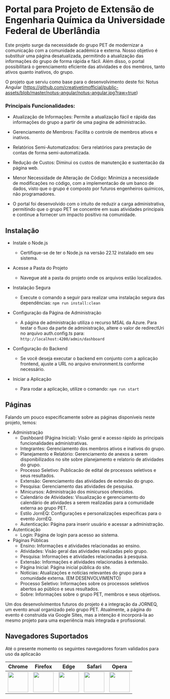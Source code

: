 
# Portal para Projeto de Extensão de Engenharia Química da Universidade Federal de Uberlândia

Este projeto surge da necessidade do grupo PET de modernizar a comunicação com a comunidade acadêmica e externa. Nosso objetivo é substituir uma página desatualizada, permitindo a atualização das informações do grupo de forma rápida e fácil. Além disso, o portal possibilitará o gerenciamento eficiente das atividades e dos membros, tanto ativos quanto inativos, do grupo.

O projeto que serviu como base para o desenvolvimento deste foi: 
Notus Angular (https://github.com/creativetimofficial/public-assets/blob/master/notus-angular/notus-angular.jpg?raw=true)

### Principais Funcionalidades:

- Atualização de Informações: Permite a atualização fácil e rápida das informações do grupo a partir de uma pagina de administracão.

- Gerenciamento de Membros: Facilita o controle de membros ativos e inativos.

- Relatórios Semi-Automatizados: Gera relatórios para prestação de contas de forma semi-automatizada.

- Redução de Custos: Diminui os custos de manutenção e sustentacão da página web.

- Menor Necessidade de Alteração de Código: Minimiza a necessidade de modificações no código, com a implementacão de um banco de dados, visto que o grupo é composto por futuros engenheiros químicos, não programadores.

- O portal foi desenvolvido com o intuito de reduzir a carga administrativa, permitindo que o grupo PET se concentre em suas atividades principais e continue a fornecer um impacto positivo na comunidade.


## Instalação

- Instale o Node.js
    - Certifique-se de ter o Node.js na versão 22.12 instalado em seu sistema.

- Acesse a Pasta do Projeto
    - Navegue até a pasta do projeto onde os arquivos estão localizados.

- Instalação Segura
    - Execute o comando a seguir para realizar uma instalação segura das dependências: `npm run install:clean`

- Configuração da Página de Administração
    - A página de administração utiliza o recurso MSAL da Azure. Para testar o fluxo da parte de administração, altere o valor de redirectUri no arquivo auth.config.ts para: `http://localhost:4200/admin/dashboard`

- Configuração do Backend
    - Se você deseja executar o backend em conjunto com a aplicação frontend, ajuste a URL no arquivo environment.ts conforme necessário.

- Iniciar a Aplicação
    - Para rodar a aplicação, utilize o comando: `npm run start`
## Páginas
Falando um pouco especificamente sobre as páginas disponíveis neste projeto, temos:

- Administração
    - Dashboard (Página Inicial): Visão geral e acesso rápido às principais funcionalidades administrativas.
    - Integrantes: Gerenciamento dos membros ativos e inativos do grupo.
    - Planejamento e Relatório: Gerenciamento de anexos a serem disponibilizados no site sobre planejamento e relatorio de atividades do grupo.
    - Processo Seletivo: Publicacão de edital de processos seletivos e seus resultados.
    - Extensão: Gerenciamento das atividades de extensão do grupo.
    - Pesquisa: Gerenciamento das atividades de pesquisa.
    - Minicursos: Administração dos minicursos oferecidos.
    - Calendário de Atividades: Visualização e gerenciamento do calendário de atividades a serem realizadas para a comunidade externa ao grupo PET.
    - Estilo JornEQ: Configurações e personalizações específicas para o evento JornEQ.
    - Autenticação: Página para inserir usuário e acessar a administração.
- Autenticação
    - Login: Página de login para acesso ao sistema.
- Páginas Públicas
    - Ensino: Informações e atividades relacionadas ao ensino.
    - Atividades: Visão geral das atividades realizadas pelo grupo.
    - Pesquisa: Informações e atividades relacionadas à pesquisa.
    - Extensão: Informações e atividades relacionadas à extensão.
    - Página Inicial: Página inicial pública do site.
    - Notícias: Atualizações e notícias relevantes do grupo para a comunidade externa. (EM DESENVOLVIMENTO)
    - Processo Seletivo: Informações sobre os processos seletivos abertos ao público e seus resultados.
    - Sobre: Informações sobre o grupo PET, membros e seus objetivos.

Um dos desenvolvimentos futuros do projeto é a integração da JORNEQ, um evento anual organizado pelo grupo PET. Atualmente, a página do evento é construída via Google Sites, mas a intenção é incorporá-la ao mesmo projeto para uma experiência mais integrada e profissional.
## Navegadores Suportados


Até o presente momento os seguintes navegadores foram validados para uso da aplicacão

| Chrome | Firefox | Edge | Safari | Opera |
|:---:|:---:|:---:|:---:|:---:|
| <img src="https://github.com/creativetimofficial/public-assets/blob/master/logos/chrome-logo.png?raw=true" width="64" height="64"> | <img src="https://raw.githubusercontent.com/creativetimofficial/public-assets/master/logos/firefox-logo.png" width="64" height="64"> | <img src="https://raw.githubusercontent.com/creativetimofficial/public-assets/master/logos/edge-logo.png" width="64" height="64"> | <img src="https://raw.githubusercontent.com/creativetimofficial/public-assets/master/logos/safari-logo.png" width="64" height="64"> | <img src="https://raw.githubusercontent.com/creativetimofficial/public-assets/master/logos/opera-logo.png" width="64" height="64"> |